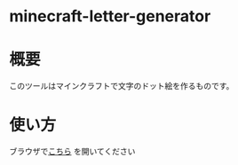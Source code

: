 # minecraft-letter-generator

# 概要
このツールはマインクラフトで文字のドット絵を作るものです。

# 使い方
ブラウザで[こちら](https://vosnotb.github.io/minecraft-letter-generator/) を開いてください

